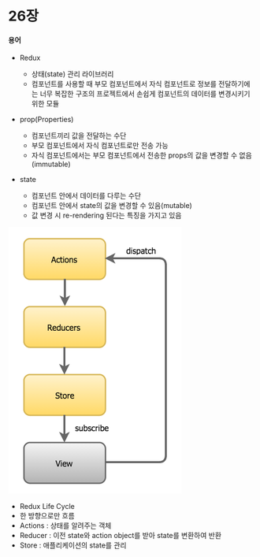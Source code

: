 # 26장
#### 용어
- Redux 
    - 상태(state) 관리 라이브러리  
    - 컴포넌트를 사용할 때 부모 컴포넌트에서 자식 컴포넌트로 정보를 전달하기에는 너무 복잡한 구조의 프로젝트에서 손쉽게 컴포넌트의 데이터를 변경시키기 위한 모듈 

- prop(Properties)
   - 컴포넌트끼리 값을 전달하는 수단
   - 부모 컴포넌트에서 자식 컴포넌트로만 전송 가능
   - 자식 컴포넌트에서는 부모 컴포넌트에서 전송한 props의 값을 변경할 수 없음(immutable)
  
- state 
    - 컴포넌트 안에서 데이터를 다루는 수단
    - 컴포넌트 안에서 state의 값을 변경할 수 있음(mutable)
    - 값 변경 시 re-rendering 된다는 특징을 가지고 있음

![1](./images/26-1.png)
- Redux Life Cycle 
- 한 방향으로만 흐름
- Actions : 상태를 알려주는 객체
- Reducer : 이전 state와 action object를 받아 state를 변환하여 반환 
- Store : 애플리케이션의 state를 관리 